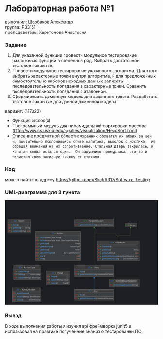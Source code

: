 # Лабораторная работа №1

выполнил: Щербаков Александр \
группа: P33151 \
преподаватель: Харитонова Анастасия 

### Задание

1. Для указанной функции провести модульное тестирование разложения функции в степенной ряд. 
Выбрать достаточное тестовое покрытие.
2. Провести модульное тестирование указанного алгоритма. Для этого выбрать характерные точки внутри алгоритма, 
и для предложенных самостоятельно наборов исходных данных записать последовательность попадания в характерные точки. 
Сравнить последовательность попадания с эталонной.
3. Сформировать доменную модель для заданного текста.  Разработать тестовое покрытие для данной доменной модели

вариант: (117322)
- Функция arccos(x)
- Программный модуль для пирамидальной сортировки массива (http://www.cs.usfca.edu/~galles/visualization/HeapSort.html)
- Описание предметной области:
  `Охранник обхватил их обоих за шеи и, почтительно поклонившись спине капитана, выволок с мостика, 
   не обращая внимания на их сопротивление. Стальная дверь закрылась, и капитан снова остался один. 
   Он задумчиво промурлыкал что-то и полистал свою записную книжку со стихами.`


### Код

можно найти по адресу https://github.com/ShchA317/Software-Testing


### UML-диаграмма для 3 пункта

![image](img.png)

### Вывод

В ходе выполнения работы я изучил api фреймворка junit5 и использовал на практике полученные знания о тестировании ПО.
